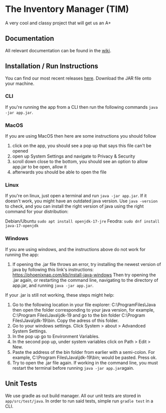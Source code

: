 # The Inventory Manager (TIM)
A very cool and classy project that will get us an A+

## Documentation
All relevant documentation can be found in the [wiki](https://github.com/Macintosh001/EECS-3311-final-project/wiki).

## Installation / Run Instructions
You can find our most recent releases [here](https://github.com/Macintosh001/EECS-3311-final-project/releases). Download the JAR file onto your machine.

### CLI
If you're running the app from a CLI then run the following commands `java -jar app.jar`.

### MacOS
If you are using MacOS then here are some instructions you should follow
1. click on the app, you should see a pop up that says this file can't be opened
2. open up System Settings and navigate to Privacy & Security
3. scroll down close to the bottom, you should see an option to allow app.jar to be open, allow it
4. afterwards you should be able to open the file

### Linux
If you're on linux, just open a terminal and run `java -jar app.jar`. If it doesn't work, you might have an outdated java version. Use  `java -version` to check, and you can install the right version of java using the right command for your distribution:

Debian/Ubuntu `sudo apt install openjdk-17-jre`
Feodra: `sudo dnf install java-17-openjdk`

### Windows
If you are using windows, and the instructions above do not work for running the app:
1. If opening the .jar file throws an error, try installing the newest version of java by following this link's instructions: https://phoenixnap.com/kb/install-java-windows Then try opening the .jar again, or restarting the command line, navigating to the directory of app.jar, and running `java -jar app.jar`.

If your .jar is still not working, these steps might help:
1.  Go to the following location in your file explorer: C:\ProgramFiles\Java then open the folder corresponding to your java version, for example, C:\Program Files\Java\jdk-19 and go to the bin folder C:\Program Files\Java\jdk-19\bin. Copy the adress of this folder.
2. Go to your windows settings. Click System > about > Advandced System Settings. 
3. In the pop up go to Environment Variables. 
4. In the second pop up, under system variables click on Path > Edit > New. 
5. Paste the address of the bin folder from earlier with a semi-colon. For example, C:\Program Files\Java\jdk-19\bin; would be pasted. Press ok.
6. Try to open the .jar file again. If working in the command line, you must restart the terminal before running `java -jar app.jar`again.

## Unit Tests
We use gradle as out build manager. All our unit tests are stored in `app/src/test/java`. In order to run said tests, simple run `gradle test` in a CLI.
